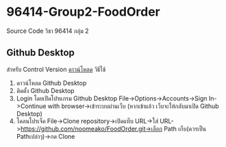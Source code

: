 # 96414-Group2-FoodOrder
Source Code วิชา 96414 กลุ่ม 2


## Github Desktop
สำหรับ Control Version [ดาวน์โหลด](https://desktop.github.com/)
วิธีใช้
1. ดาวน์โหลด Github Desktop
2. ติดตั้ง Github Desktop
3. Login โดยเปิดโปรแกรม Github Desktop File->Options->Accounts->Sign In->Continue with browser->เข้าระบบผ่านเว็บ (หากเข้าแล้ว เว็บจะให้กลับมาเปิด Github Desktop)
4. โคลนโปรเจ็ค File->Clone repository->เปิดแท็บ URL->ใส่ URL->https://github.com/noomeako/FoodOrder.git->เลือก Path เก็บ(ควรเป็น Pathเปล่าๆ)->กด Clone
